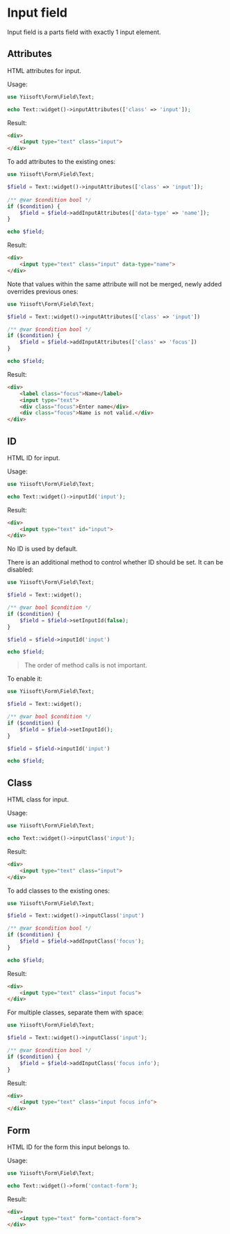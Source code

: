 # Input field

Input field is a parts field with exactly 1 input element.

## Attributes

HTML attributes for input.

Usage:

```php
use Yiisoft\Form\Field\Text;

echo Text::widget()->inputAttributes(['class' => 'input']);
```

Result:

```html
<div>
    <input type="text" class="input">
</div>
```

To add attributes to the existing ones:

```php
use Yiisoft\Form\Field\Text;

$field = Text::widget()->inputAttributes(['class' => 'input']);
    
/** @var $condition bool */
if ($condition) {
    $field = $field->addInputAttributes(['data-type' => 'name']);
}

echo $field;
```

Result:

```html
<div>
    <input type="text" class="input" data-type="name">
</div>
```

Note that values within the same attribute will not be merged, newly added overrides previous ones:

```php
use Yiisoft\Form\Field\Text;

$field = Text::widget()->inputAttributes(['class' => 'input'])

/** @var $condition bool */
if ($condition) {
    $field = $field->addInputAttributes(['class' => 'focus'])
}

echo $field;
```

Result:

```html
<div>
    <label class="focus">Name</label>
    <input type="text">
    <div class="focus">Enter name</div>
    <div class="focus">Name is not valid.</div>
</div>
```

## ID

HTML ID for input.

Usage:

```php
use Yiisoft\Form\Field\Text;

echo Text::widget()->inputId('input');
```

Result:

```html
<div>
    <input type="text" id="input">
</div>
```

No ID is used by default.

There is an additional method to control whether ID should be set. It can be disabled:

```php
use Yiisoft\Form\Field\Text;

$field = Text::widget();

/** @var bool $condition */
if ($condition) {
    $field = $field->setInputId(false);
}

$field = $field->inputId('input')

echo $field;
```

> The order of method calls is not important.

To enable it:

```php
use Yiisoft\Form\Field\Text;

$field = Text::widget();

/** @var bool $condition */
if ($condition) {
    $field = $field->setInputId();
}

$field = $field->inputId('input')

echo $field;
```

## Class

HTML class for input.

Usage:

```php
use Yiisoft\Form\Field\Text;

echo Text::widget()->inputClass('input');
```

Result:

```html
<div>
    <input type="text" class="input">
</div>
```

To add classes to the existing ones:

```php
use Yiisoft\Form\Field\Text;

$field = Text::widget()->inputClass('input')

/** @var $condition bool */
if ($condition) {
    $field = $field->addInputClass('focus');
}

echo $field;
```

Result:

```html
<div>
    <input type="text" class="input focus">
</div>
```

For multiple classes, separate them with space:

```php
use Yiisoft\Form\Field\Text;

$field = Text::widget()->inputClass('input');

/** @var $condition bool */
if ($condition) {
    $field = $field->addInputClass('focus info');
}
```

Result:

```html
<div>
    <input type="text" class="input focus info">
</div>
```

## Form

HTML ID for the form this input belongs to.

Usage:

```php
use Yiisoft\Form\Field\Text;

echo Text::widget()->form('contact-form');
```

Result:

```html
<div>
    <input type="text" form="contact-form">
</div>
```

